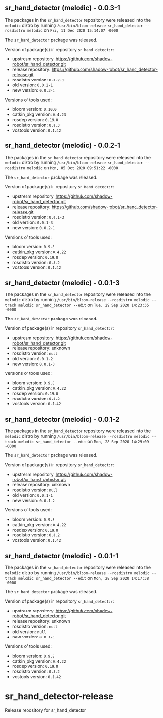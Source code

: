 ## sr_hand_detector (melodic) - 0.0.3-1

The packages in the `sr_hand_detector` repository were released into the `melodic` distro by running `/usr/bin/bloom-release sr_hand_detector --rosdistro melodic` on `Fri, 11 Dec 2020 15:14:07 -0000`

The `sr_hand_detector` package was released.

Version of package(s) in repository `sr_hand_detector`:

- upstream repository: https://github.com/shadow-robot/sr_hand_detector.git
- release repository: https://github.com/shadow-robot/sr_hand_detector-release.git
- rosdistro version: `0.0.2-1`
- old version: `0.0.2-1`
- new version: `0.0.3-1`

Versions of tools used:

- bloom version: `0.10.0`
- catkin_pkg version: `0.4.23`
- rosdep version: `0.19.0`
- rosdistro version: `0.8.3`
- vcstools version: `0.1.42`


## sr_hand_detector (melodic) - 0.0.2-1

The packages in the `sr_hand_detector` repository were released into the `melodic` distro by running `/usr/bin/bloom-release sr_hand_detector --rosdistro melodic` on `Mon, 05 Oct 2020 09:51:22 -0000`

The `sr_hand_detector` package was released.

Version of package(s) in repository `sr_hand_detector`:

- upstream repository: https://github.com/shadow-robot/sr_hand_detector.git
- release repository: https://github.com/shadow-robot/sr_hand_detector-release.git
- rosdistro version: `0.0.1-3`
- old version: `0.0.1-3`
- new version: `0.0.2-1`

Versions of tools used:

- bloom version: `0.9.8`
- catkin_pkg version: `0.4.22`
- rosdep version: `0.19.0`
- rosdistro version: `0.8.2`
- vcstools version: `0.1.42`


## sr_hand_detector (melodic) - 0.0.1-3

The packages in the `sr_hand_detector` repository were released into the `melodic` distro by running `/usr/bin/bloom-release --rosdistro melodic --track melodic sr_hand_detector --edit` on `Tue, 29 Sep 2020 14:23:35 -0000`

The `sr_hand_detector` package was released.

Version of package(s) in repository `sr_hand_detector`:

- upstream repository: https://github.com/shadow-robot/sr_hand_detector.git
- release repository: unknown
- rosdistro version: `null`
- old version: `0.0.1-2`
- new version: `0.0.1-3`

Versions of tools used:

- bloom version: `0.9.8`
- catkin_pkg version: `0.4.22`
- rosdep version: `0.19.0`
- rosdistro version: `0.8.2`
- vcstools version: `0.1.42`


## sr_hand_detector (melodic) - 0.0.1-2

The packages in the `sr_hand_detector` repository were released into the `melodic` distro by running `/usr/bin/bloom-release --rosdistro melodic --track melodic sr_hand_detector --edit` on `Mon, 28 Sep 2020 14:29:09 -0000`

The `sr_hand_detector` package was released.

Version of package(s) in repository `sr_hand_detector`:

- upstream repository: https://github.com/shadow-robot/sr_hand_detector.git
- release repository: unknown
- rosdistro version: `null`
- old version: `0.0.1-1`
- new version: `0.0.1-2`

Versions of tools used:

- bloom version: `0.9.8`
- catkin_pkg version: `0.4.22`
- rosdep version: `0.19.0`
- rosdistro version: `0.8.2`
- vcstools version: `0.1.42`


## sr_hand_detector (melodic) - 0.0.1-1

The packages in the `sr_hand_detector` repository were released into the `melodic` distro by running `/usr/bin/bloom-release --rosdistro melodic --track melodic sr_hand_detector --edit` on `Mon, 28 Sep 2020 14:17:38 -0000`

The `sr_hand_detector` package was released.

Version of package(s) in repository `sr_hand_detector`:

- upstream repository: https://github.com/shadow-robot/sr_hand_detector.git
- release repository: unknown
- rosdistro version: `null`
- old version: `null`
- new version: `0.0.1-1`

Versions of tools used:

- bloom version: `0.9.8`
- catkin_pkg version: `0.4.22`
- rosdep version: `0.19.0`
- rosdistro version: `0.8.2`
- vcstools version: `0.1.42`


# sr_hand_detector-release
Release repository for sr_hand_detector
